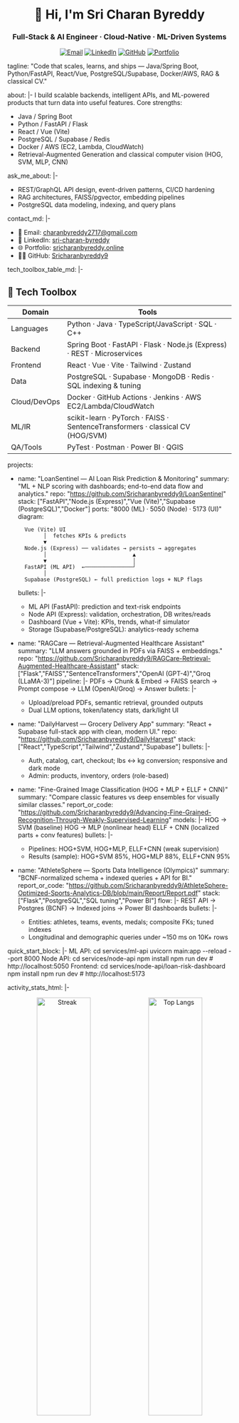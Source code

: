 
  <h1 align="center">👋 Hi, I'm Sri Charan Byreddy</h1>
  <h3 align="center">Full-Stack & AI Engineer · Cloud-Native · ML-Driven Systems</h3>

  <p align="center">
    <a href="mailto:charanbyreddy2717@gmail.com"><img alt="Email" src="https://img.shields.io/badge/Email-charanbyreddy2717%40gmail.com-D14836?logo=gmail&labelColor=555"/></a>
    <a href="https://www.linkedin.com/in/sri-charan-byreddy/"><img alt="LinkedIn" src="https://img.shields.io/badge/LinkedIn-Connect-0A66C2?logo=linkedin&labelColor=555"/></a>
    <a href="https://github.com/Sricharanbyreddy9"><img alt="GitHub" src="https://img.shields.io/badge/GitHub-Sricharanbyreddy9-181717?logo=github&labelColor=555"/></a>
    <a href="https://sricharanbyreddy.online"><img alt="Portfolio" src="https://img.shields.io/badge/Portfolio-sricharanbyreddy.online-4CAF50?logo=vercel&labelColor=555"/></a>
  </p>

tagline: "Code that scales, learns, and ships — Java/Spring Boot, Python/FastAPI, React/Vue, PostgreSQL/Supabase, Docker/AWS, RAG & classical CV."

about: |-
  I build scalable backends, intelligent APIs, and ML-powered products that turn data into useful features.
  Core strengths:
  - Java / Spring Boot
  - Python / FastAPI / Flask
  - React / Vue (Vite)
  - PostgreSQL / Supabase / Redis
  - Docker / AWS (EC2, Lambda, CloudWatch)
  - Retrieval-Augmented Generation and classical computer vision (HOG, SVM, MLP, CNN)

ask_me_about: |-
  - REST/GraphQL API design, event-driven patterns, CI/CD hardening
  - RAG architectures, FAISS/pgvector, embedding pipelines
  - PostgreSQL data modeling, indexing, and query plans

contact_md: |-
  - 📧 Email: <a href="mailto:charanbyreddy2717@gmail.com">charanbyreddy2717@gmail.com</a>
  - 💼 LinkedIn: <a href="https://www.linkedin.com/in/sri-charan-byreddy/">sri-charan-byreddy</a>
  - 🌐 Portfolio: <a href="https://sricharanbyreddy.online">sricharanbyreddy.online</a>
  - 🧑‍💻 GitHub: <a href="https://github.com/Sricharanbyreddy9">Sricharanbyreddy9</a>

tech_toolbox_table_md: |-
  ## 🧰 Tech Toolbox
  | Domain | Tools |
  |---|---|
  | Languages | Python · Java · TypeScript/JavaScript · SQL · C++ |
  | Backend | Spring Boot · FastAPI · Flask · Node.js (Express) · REST · Microservices |
  | Frontend | React · Vue · Vite · Tailwind · Zustand |
  | Data | PostgreSQL · Supabase · MongoDB · Redis · SQL indexing & tuning |
  | Cloud/DevOps | Docker · GitHub Actions · Jenkins · AWS EC2/Lambda/CloudWatch |
  | ML/IR | scikit-learn · PyTorch · FAISS · SentenceTransformers · classical CV (HOG/SVM) |
  | QA/Tools | PyTest · Postman · Power BI · QGIS |

projects:
  - name: "LoanSentinel — AI Loan Risk Prediction & Monitoring"
    summary: "ML + NLP scoring with dashboards; end-to-end data flow and analytics."
    repo: "https://github.com/Sricharanbyreddy9/LoanSentinel"
    stack: ["FastAPI","Node.js (Express)","Vue (Vite)","Supabase (PostgreSQL)","Docker"]
    ports: "8000 (ML) · 5050 (Node) · 5173 (UI)"
    diagram:
    ``` |-
      Vue (Vite) UI
            │  fetches KPIs & predicts
            ▼
      Node.js (Express) ── validates → persists → aggregates
            │                           ▲
            ▼                           │
      FastAPI (ML API)  ←───────────────┘
            │
      Supabase (PostgreSQL) ← full prediction logs + NLP flags
    ```
    bullets: |-
      - ML API (FastAPI): prediction and text-risk endpoints
      - Node API (Express): validation, orchestration, DB writes/reads
      - Dashboard (Vue + Vite): KPIs, trends, what-if simulator
      - Storage (Supabase/PostgreSQL): analytics-ready schema

  - name: "RAGCare — Retrieval-Augmented Healthcare Assistant"
    summary: "LLM answers grounded in PDFs via FAISS + embeddings."
    repo: "https://github.com/Sricharanbyreddy9/RAGCare-Retrieval-Augmented-Healthcare-Assistant"
    stack: ["Flask","FAISS","SentenceTransformers","OpenAI (GPT-4)","Groq (LLaMA-3)"]
    pipeline: |-
      PDFs → Chunk & Embed → FAISS search → Prompt compose → LLM (OpenAI/Groq) → Answer
    bullets: |-
      - Upload/preload PDFs, semantic retrieval, grounded outputs
      - Dual LLM options, token/latency stats, dark/light UI

  - name: "DailyHarvest — Grocery Delivery App"
    summary: "React + Supabase full-stack app with clean, modern UI."
    repo: "https://github.com/Sricharanbyreddy9/DailyHarvest"
    stack: ["React","TypeScript","Tailwind","Zustand","Supabase"]
    bullets: |-
      - Auth, catalog, cart, checkout; lbs ↔ kg conversion; responsive and dark mode
      - Admin: products, inventory, orders (role-based)

  - name: "Fine-Grained Image Classification (HOG + MLP + ELLF + CNN)"
    summary: "Compare classic features vs deep ensembles for visually similar classes."
    report_or_code: "https://github.com/Sricharanbyreddy9/Advancing-Fine-Grained-Recognition-Through-Weakly-Supervised-Learning"
    models: |-
      HOG → SVM      (baseline)
      HOG → MLP      (nonlinear head)
      ELLF + CNN     (localized parts + conv features)
    bullets: |-
      - Pipelines: HOG+SVM, HOG+MLP, ELLF+CNN (weak supervision)
      - Results (sample): HOG+SVM 85%, HOG+MLP 88%, ELLF+CNN 95%

  - name: "AthleteSphere — Sports Data Intelligence (Olympics)"
    summary: "BCNF-normalized schema + indexed queries + API for BI."
    report_or_code: "https://github.com/Sricharanbyreddy9/AthleteSphere-Optimized-Sports-Analytics-DB/blob/main/Report/Report.pdf"
    stack: ["Flask","PostgreSQL","SQL tuning","Power BI"]
    flow: |-
      REST API → Postgres (BCNF) → Indexed joins → Power BI dashboards
    bullets: |-
      - Entities: athletes, teams, events, medals; composite FKs; tuned indexes
      - Longitudinal and demographic queries under ~150 ms on 10K+ rows

quick_start_block: |-
  ML API:
    cd services/ml-api
    uvicorn main:app --reload --port 8000
  Node API:
    cd services/node-api
    npm install
    npm run dev    # http://localhost:5050
  Frontend:
    cd services/node-api/loan-risk-dashboard
    npm install
    npm run dev    # http://localhost:5173

activity_stats_html: |-
  <p align="center">
    <img src="https://github-readme-streak-stats.herokuapp.com?user=Sricharanbyreddy9&theme=tokyonight" alt="Streak" width="49%"/>
    <img src="https://github-readme-stats.vercel.app/api/top-langs/?username=Sricharanbyreddy9&layout=compact&theme=tokyonight" alt="Top Langs" width="49%"/>
  </p>

footer_html: |-
  <sub>Tip: This is a special repository. Name it exactly <b>Sricharanbyreddy9</b> and keep it <b>Public</b> so this README shows on your profile.</sub>

